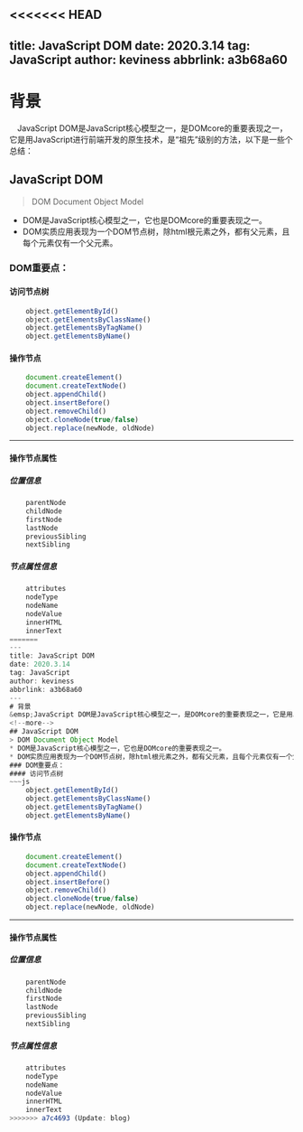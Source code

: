<<<<<<< HEAD
---
title: JavaScript DOM
date: 2020.3.14
tag: JavaScript
author: keviness
abbrlink: a3b68a60
---
# 背景
&emsp;JavaScript DOM是JavaScript核心模型之一，是DOMcore的重要表现之一，它是用JavaScript进行前端开发的原生技术，是“祖先”级别的方法，以下是一些个总结：
<!--more-->
## JavaScript DOM
> DOM Document Object Model
* DOM是JavaScript核心模型之一，它也是DOMcore的重要表现之一。
* DOM实质应用表现为一个DOM节点树，除html根元素之外，都有父元素，且每个元素仅有一个父元素。
### DOM重要点：
#### 访问节点树
~~~js
    object.getElementById()
    object.getElementsByClassName()
    object.getElementsByTagName()
    object.getElementsByName()
~~~
#### 操作节点
~~~js
    document.createElement()
    document.createTextNode()
    object.appendChild()
    object.insertBefore()
    object.removeChild()
    object.cloneNode(true/false)
    object.replace(newNode, oldNode)
~~~
*** 
#### 操作节点属性
##### 位置信息
~~~js
    parentNode  
    childNode
    firstNode   
    lastNode
    previousSibling     
    nextSibling
~~~
##### 节点属性信息
~~~js
    attributes
    nodeType
    nodeName
    nodeValue
    innerHTML
    innerText
=======
---
title: JavaScript DOM
date: 2020.3.14
tag: JavaScript
author: keviness
abbrlink: a3b68a60
---
# 背景
&emsp;JavaScript DOM是JavaScript核心模型之一，是DOMcore的重要表现之一，它是用JavaScript进行前端开发的原生技术，是“祖先”级别的方法，以下是一些个总结：
<!--more-->
## JavaScript DOM
> DOM Document Object Model
* DOM是JavaScript核心模型之一，它也是DOMcore的重要表现之一。
* DOM实质应用表现为一个DOM节点树，除html根元素之外，都有父元素，且每个元素仅有一个父元素。
### DOM重要点：
#### 访问节点树
~~~js
    object.getElementById()
    object.getElementsByClassName()
    object.getElementsByTagName()
    object.getElementsByName()
~~~
#### 操作节点
~~~js
    document.createElement()
    document.createTextNode()
    object.appendChild()
    object.insertBefore()
    object.removeChild()
    object.cloneNode(true/false)
    object.replace(newNode, oldNode)
~~~
*** 
#### 操作节点属性
##### 位置信息
~~~js
    parentNode  
    childNode
    firstNode   
    lastNode
    previousSibling     
    nextSibling
~~~
##### 节点属性信息
~~~js
    attributes
    nodeType
    nodeName
    nodeValue
    innerHTML
    innerText
>>>>>>> a7c4693 (Update: blog)
~~~